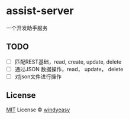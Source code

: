 # assist-server

一个开发助手服务

## TODO

- [ ] 匹配REST基础，read, create, update, delete
- [ ] 通过JSON 数据操作，read， update， delete
- [ ] 对json文件进行操作

## License

[MIT](./LICENSE) License © [windyeasy](https://github.com/windyeasy)
